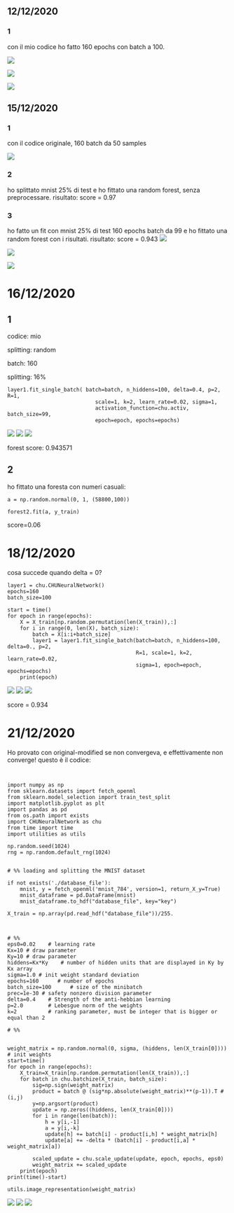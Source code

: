## 12/12/2020

### 1

con il mio codice ho fatto 160 epochs con batch a 100.

![](12-12-2020/1/2020-12-12-weights.png)

![](12-12-2020/1/2020-12-12-norms.png)

![](12-12-2020/1/2020-12-12-ravel.png)

## 15/12/2020

### 1
con il codice originale, 160 batch da 50 samples

![](15-12-2020/1/15-12-2020-original.png)


### 2

ho splittato mnist 25% di test e ho fittato una random forest, senza preprocessare. risultato: score = 0.97

### 3

ho fatto un fit con mnist 25% di test 160 epochs batch da 99 e ho fittato una random forest con i risultati. risultato: score = 0.943
![](15-12-2020/2/p-norms.png)

![](15-12-2020/2/weights_heatmap.png)

![](15-12-2020/2/weights_unraveled.png)

# 16/12/2020

## 1

codice: mio

splitting: random

batch: 160

splitting: 16%

```
layer1.fit_single_batch( batch=batch, n_hiddens=100, delta=0.4, p=2, R=1,
                            scale=1, k=2, learn_rate=0.02, sigma=1,
                            activation_function=chu.activ, batch_size=99,
                            epoch=epoch, epochs=epochs)
```
![](16-12-2020/1/1.png)
![](16-12-2020/1/2.png)
![](16-12-2020/1/3.png)

forest score: 0.943571

## 2

ho fittato una foresta con numeri casuali:

```
a = np.random.normal(0, 1, (58800,100))

forest2.fit(a, y_train)
```
score=0.06

# 18/12/2020
cosa succede quando delta = 0?
```
layer1 = chu.CHUNeuralNetwork()
epochs=160
batch_size=100

start = time()
for epoch in range(epochs):
    X = X_train[np.random.permutation(len(X_train)),:]
    for i in range(0, len(X), batch_size):
        batch = X[i:i+batch_size]
        layer1 = layer1.fit_single_batch(batch=batch, n_hiddens=100, delta=0., p=2,
                                         R=1, scale=1, k=2, learn_rate=0.02,
                                         sigma=1, epoch=epoch, epochs=epochs)
    print(epoch)
```
![](18-12-2020/1/1.png)
![](18-12-2020/1/2.png)
![](18-12-2020/1/3.png)

score = 0.934

# 21/12/2020

Ho provato con original-modified se non convergeva, e effettivamente non converge! questo è il codice:
```


import numpy as np
from sklearn.datasets import fetch_openml
from sklearn.model_selection import train_test_split
import matplotlib.pyplot as plt
import pandas as pd
from os.path import exists
import CHUNeuralNetwork as chu
from time import time
import utilities as utils

np.random.seed(1024)
rng = np.random.default_rng(1024)


# %% loading and splitting the MNIST dataset

if not exists('./database_file'):
    mnist, y = fetch_openml('mnist_784', version=1, return_X_y=True)
    mnist_dataframe = pd.DataFrame(mnist)
    mnist_dataframe.to_hdf("database_file", key="key")

X_train = np.array(pd.read_hdf("database_file"))/255.



# %%
eps0=0.02    # learning rate
Kx=10 # draw parameter
Ky=10 # draw parameter
hiddens=Kx*Ky    # number of hidden units that are displayed in Ky by Kx array
sigma=1.0 # init weight standard deviation
epochs=160      # number of epochs
batch_size=100      # size of the minibatch
prec=1e-30 # safety nonzero division parameter
delta=0.4    # Strength of the anti-hebbian learning
p=2.0        # Lebesgue norm of the weights
k=2          # ranking parameter, must be integer that is bigger or equal than 2

# %%


weight_matrix = np.random.normal(0, sigma, (hiddens, len(X_train[0]))) # init weights
start=time()
for epoch in range(epochs):
    X_train=X_train[np.random.permutation(len(X_train)),:]
    for batch in chu.batchize(X_train, batch_size):
        sig=np.sign(weight_matrix)
        product = batch @ (sig*np.absolute(weight_matrix)**(p-1)).T # (i,j)
        y=np.argsort(product)
        update = np.zeros((hiddens, len(X_train[0])))
        for i in range(len(batch)):
            h = y[i,-1]
            a = y[i,-k]
            update[h] += batch[i] - product[i,h] * weight_matrix[h]
            update[a] += -delta * (batch[i] - product[i,a] * weight_matrix[a])

        scaled_update = chu.scale_update(update, epoch, epochs, eps0)
        weight_matrix += scaled_update
    print(epoch)
print(time()-start)

utils.image_representation(weight_matrix)
```
![](21-12-2020/1/1.png)
![](21-12-2020/1/2.png)
![](21-12-2020/1/3.png)
